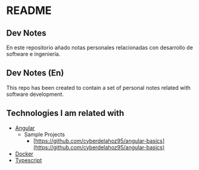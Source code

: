 # README

## Dev Notes

En este repositorio añado notas personales relacionadas con desarrollo de software e ingeniería.

## Dev Notes \(En\)

This repo has been created to contain a set of personal notes related with software development.

## Technologies I am related with

* [Angular](angular/english/)
  * Sample Projects
    * [https://github.com/cyberdelahoz95/angular-basics](https://github.com/cyberdelahoz95/angular-basics)
* [Docker](https://github.com/cyberdelahoz95/dockercrumbs)
* [Typescript](https://github.com/cyberdelahoz95/typescript-basics/tree/master/foundamentals)

